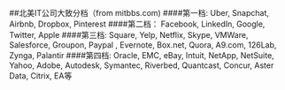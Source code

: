##北美IT公司大致分档（from mitbbs.com)
####第一档:
Uber, Snapchat, Airbnb, Dropbox, Pinterest
####第二档：
Facebook, LinkedIn, Google, Twitter, Apple
####第三档:
Square, Yelp, Netflix, Skype, VMWare, Salesforce, Groupon, Paypal
, Evernote, Box.net, Quora, A9.com, 126Lab, Zynga, Palantir
####第四档:
Oracle, EMC, eBay, Intuit, NetApp, NetSuite, Yahoo, Adobe, Autodesk, Symantec, Riverbed, Quantcast, Concur, Aster Data, Citrix, EA等
